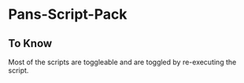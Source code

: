 # Pans-Script-Pack
## To Know
Most of the scripts are toggleable and are toggled by re-executing the script.
